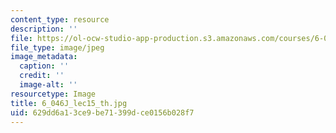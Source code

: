 ```yaml
---
content_type: resource
description: ''
file: https://ol-ocw-studio-app-production.s3.amazonaws.com/courses/6-046j-introduction-to-algorithms-sma-5503-fall-2005/629dd6a13ce9be71399dce0156b028f7_6_046J_lec15_th.jpg
file_type: image/jpeg
image_metadata:
  caption: ''
  credit: ''
  image-alt: ''
resourcetype: Image
title: 6_046J_lec15_th.jpg
uid: 629dd6a1-3ce9-be71-399d-ce0156b028f7
---
```

